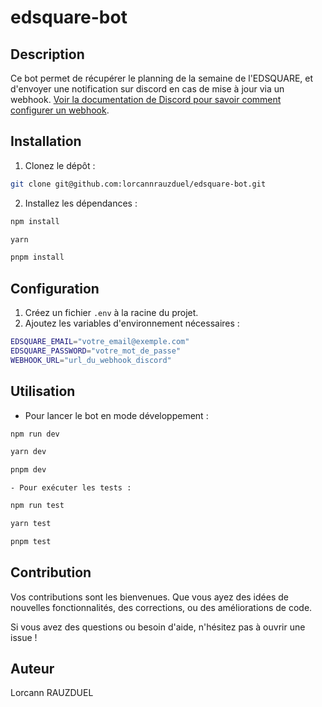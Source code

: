 # edsquare-bot

## Description

Ce bot permet de récupérer le planning de la semaine de l'EDSQUARE, et d'envoyer une notification sur discord en cas de mise à jour via un webhook. [Voir la documentation de Discord pour savoir comment configurer un webhook](https://support.discord.com/hc/en-us/articles/228383668-Intro-to-Webhooks).

## Installation

1. Clonez le dépôt :

```bash
git clone git@github.com:lorcannrauzduel/edsquare-bot.git
```

2. Installez les dépendances :

```bash
npm install
```

```bash
yarn
```

```bash
pnpm install
```

## Configuration

1. Créez un fichier `.env` à la racine du projet.
2. Ajoutez les variables d'environnement nécessaires :

```bash
EDSQUARE_EMAIL="votre_email@exemple.com"
EDSQUARE_PASSWORD="votre_mot_de_passe"
WEBHOOK_URL="url_du_webhook_discord"
```

## Utilisation

- Pour lancer le bot en mode développement :

```bash
npm run dev
```

```bash
yarn dev
```

```bash
pnpm dev
```

`- Pour exécuter les tests :`

```bash
npm run test
```

```bash
yarn test
```

```bash
pnpm test
```

## Contribution

Vos contributions sont les bienvenues. Que vous ayez des idées de nouvelles fonctionnalités, des corrections, ou des améliorations de code.

Si vous avez des questions ou besoin d'aide, n'hésitez pas à ouvrir une issue !

## Auteur

Lorcann RAUZDUEL
